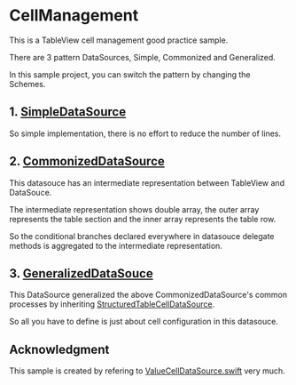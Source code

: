 # CellManagement
This is a TableView cell management good practice sample.

There are 3 pattern DataSources, Simple, Commonized and Generalized.


In this sample project, you can switch the pattern by changing the Schemes.

## 1. [SimpleDataSource](https://github.com/rockname/CellManagement/blob/master/CellManagemant/DataSources/SimpleDataSource.swift)
So simple implementation, there is no effort to reduce the number of lines.

## 2. [CommonizedDataSource](https://github.com/rockname/CellManagement/blob/master/CellManagemant/DataSources/CommonizedDataSource.swift)
This datasouce has an intermediate representation between TableView and DataSouce.

The intermediate representation shows double array, the outer array represents the table section and the inner array represents the table row.

So the conditional branches declared everywhere in datasouce delegate methods is aggregated to the intermediate representation.

## 3. [GeneralizedDataSouce](https://github.com/rockname/CellManagement/blob/master/CellManagemant/DataSources/GeneralizedDataSource.swift)
This DataSource generalized the above CommonizedDataSource's common processes by inheriting [StructuredTableCellDataSource](https://github.com/rockname/CellManagement/blob/master/CellManagemant/Utilities/TableView/StructuredTableCellDataSource.swift).

So all you have to define is just about cell configuration in this datasouce.

## Acknowledgment
This sample is created by refering to
[ValueCellDataSource.swift](https://github.com/kickstarter/ios-oss/blob/master/Library/DataSource/ValueCellDataSource.swift) very much.
